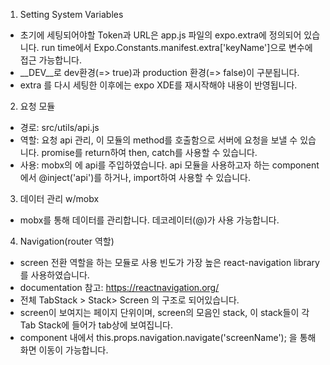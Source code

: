 
1. Setting System Variables
- 초기에 세팅되어야할 Token과 URL은 app.js 파일의 expo.extra에 정의되어 있습니다. run time에서 Expo.Constants.manifest.extra['keyName']으로 변수에 접근 가능합니다.
- __DEV__로 dev환경(=> true)과 production 환경(=> false)이 구분됩니다.
- extra 를 다시 세팅한 이후에는 expo XDE를 재시작해야 내용이 반영됩니다.

2. 요청 모듈
- 경로: src/utils/api.js
- 역할: 요청 api 관리, 이 모듈의 method를 호출함으로 서버에 요청을 보낼 수 있습니다. promise를 return하여 then, catch를 사용할 수 있습니다.
- 사용: mobx의 <Provider>에 api를 주입하였습니다. api 모듈을 사용하고자 하는 component에서 @inject('api')를 하거나, import하여 사용할 수 있습니다.

3. 데이터 관리 w/mobx
- mobx를 통해 데이터를 관리합니다. 데코레이터(@)가 사용 가능합니다.

4. Navigation(router 역할)
- screen 전환 역할을 하는 모듈로 사용 빈도가 가장 높은 react-navigation library를 사용하였습니다.
- documentation 참고: https://reactnavigation.org/
- 전체 TabStack > Stack> Screen 의 구조로 되어있습니다.
- screen이 보여지는 페이지 단위이며, screen의 모음인 stack, 이 stack들이 각 Tab Stack에 들어가 tab상에 보여집니다.
- component 내에서 this.props.navigation.navigate('screenName'); 을 통해 화면 이동이 가능합니다.
